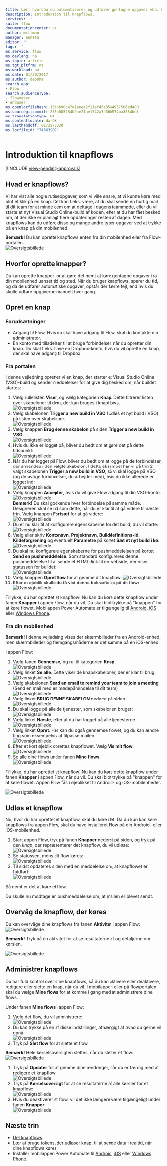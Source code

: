 ```yaml
---
title: Lær, hvordan du automatiserer og udfører gentagne opgaver vha. knapflows | Microsoft Docs
description: Introduktion til knapflows.
services: ''
suite: flow
documentationcenter: na
author: msftman
manager: anneta
editor: ''
tags: ''
ms.service: flow
ms.devlang: na
ms.topic: article
ms.tgt_pltfrm: na
ms.workload: na
ms.date: 01/30/2017
ms.author: deonhe
search.app:
- Flow
search.audienceType:
- flowmaker
- enduser
ms.openlocfilehash: 136bb90c47a1aeea2f11ef45e35a4957506ad488
ms.sourcegitcommit: 835b005284b9ae21ae1742a7d36b574ba3884bef
ms.translationtype: HT
ms.contentlocale: da-DK
ms.lasthandoff: 01/29/2020
ms.locfileid: "74363907"
---
```

# <a name="introducing-button-flows"></a>Introduktion til knapflows
[!INCLUDE [view-pending-approvals](includes/cc-rebrand.md)]
## <a name="what-are-button-flows"></a>Hvad er knapflows?
Vi har vist alle nogle rutineopgaver, som vi ville ønske, at vi kunne køre med blot et klik på en knap. Det kan f.eks. være, at du skal sende en hurtig mail til dit team for at minde dem om at deltage i dagens teammøde, eller du vil starte et nyt Visual Studio Online-build af koden, efter at du har fået besked om, at der ikke er planlagt flere opdateringer resten af dagen. Med knapflows kan du udføre disse og mange andre typer opgaver ved at trykke på en knap på din mobilenhed.

**Bemærk!** Du kan oprette knapflows enten fra din mobilenhed eller fra Flow-portalen.  
  ![Oversigtsbillede](./media/introduction-to-button-flows/buttons-montage.png)  

## <a name="why-create-buttons"></a>Hvorfor oprette knapper?
Du kan oprette knapper for at gøre det nemt at køre gentagne opgaver fra din mobilenhed uanset tid og sted. Når du bruger knapflows, sparer du tid, og da de udfører automatiske opgaver, opstår der færre fejl, end hvis du skulle udføre opgaverne manuelt hver gang.  

## <a name="create-a-button"></a>Opret en knap
### <a name="prerequisites"></a>Forudsætninger
* Adgang til Flow. Hvis du skal have adgang til Flow, skal du kontakte din administrator.
* En konto med tilladelser til at bruge forbindelser, når du opretter din knap. Du skal f.eks. have en Dropbox-konto, hvis du vil oprette en knap, der skal have adgang til Dropbox.

### <a name="from-the-portal"></a>Fra portalen
I denne vejledning opretter vi en knap, der starter et Visual Studio Online (VSO)-build og sender meddelelser for at give dig besked om, når buildet startes:  

1. Vælg rullelisten **Viser**, og vælg kategorien **Knap**. Dette filtrerer listen over skabeloner til dem, der kan bruges i knapflows.  
   ![Oversigtsbillede](./media/introduction-to-button-flows/create-button-1.png)   
2. Vælg skabelonen **Trigger a new build in VSO** (Udløs et nyt build i VSO) på listen over skabeloner.  
   ![Oversigtsbillede](./media/introduction-to-button-flows/create-button-2.png)  
3. Vælg knappen **Brug denne skabelon** på siden **Trigger a new build in VSO**.   
   ![Oversigtsbillede](./media/introduction-to-button-flows/create-button-3.png)  
4. Hvis du ikke er logget på, bliver du bedt om at gøre det på dette tidspunkt:  
   ![Oversigtsbillede](./media/introduction-to-button-flows/create-button-4.png)  
5. Når du har logget på Flow, bliver du bedt om at logge på de forbindelser, der anvendes i den valgte skabelon. I dette eksempel har vi på trin 2 valgt skabelonen **Trigger a new build in VSO**, så vi skal logge på VSO (og de øvrige forbindelser, du arbejder med), hvis du ikke allerede er logget ind:  
   ![Oversigtsbillede](./media/introduction-to-button-flows/create-button-pre-req-1.png)    
6. Vælg knappen **Acceptér**, hvis du vil give Flow adgang til din VSO-konto.  
   ![Oversigtsbillede](./media/introduction-to-button-flows/create-button-5.png)   
   **Bemærk!** Du skal godkende hver forbindelse på samme måde. Designeren skal se ud som dette, når du er klar til at gå videre til næste trin. Vælg knappen **Fortsæt** for at gå videre:  
   ![Oversigtsbillede](./media/introduction-to-button-flows/create-button-6.png)   
7. Du er nu klar til at konfigurere egenskaberne for det build, du vil starte:    
   ![Oversigtsbillede](./media/introduction-to-button-flows/create-button-7.png)  
8. Vælg eller skriv **Kontonavn**, **Projektnavn**, **Builddefinitions-id**, **Kildeforgrening** og eventuelt **Parametre** på kortet **Sæt et nyt build i kø**:    
   ![Oversigtsbillede](./media/introduction-to-button-flows/create-button-8.png)  
9. Du skal nu konfigurere egenskaberne for pushmeddelelsen på kortet **Send en pushmeddelelse**. Som standard konfigureres denne pushmeddelelse til at sende et HTML-link til en webside, der viser statussen for buildet:  
   ![Oversigtsbillede](./media/introduction-to-button-flows/create-button-9.png)  
10. Vælg knappen **Opret flow** for at gemme dit knapflow: ![Oversigtsbillede](./media/introduction-to-button-flows/create-button-10.png)  
11. Efter et øjeblik skulle du få vist denne bekræftelse på dit flow:  
    ![Oversigtsbillede](./media/introduction-to-button-flows/create-button-11.png)  

Tillykke, du har oprettet et knapflow! Nu kan du køre dette knapflow under fanen **Knapper** i appen Flow, når du vil. Du skal blot trykke på "knappen" for at køre flowet. Mobilappen Power Automate er tilgængelig til [Android](https://aka.ms/flowmobiledocsandroid), [iOS](https://aka.ms/flowmobiledocsios) eller [Windows Phone](https://aka.ms/flowmobilewindows).

### <a name="from-your-mobile-device"></a>Fra din mobilenhed
**Bemærk!** I denne vejledning vises der skærmbilleder fra en Android-enhed, men skærmbilleder og fremgangsmåderne er det samme på en iOS-enhed.

I appen Flow:

1. Vælg fanen **Gennemse**, og rul til kategorien **Knap**.  
   ![Oversigtsbillede](./media/introduction-to-button-flows/create-button-from-mobile-1.png)  
2. Vælg linket **Se alle**. Dette viser de knapskabeloner, der er klar til brug.     
   ![Oversigtsbillede](./media/introduction-to-button-flows/create-button-from-mobile-2.png)  
3. Vælg skabelonen **Send an email to remind your team to join a meeting** (Send en mail med en mødepåmindelse til dit team)    
   ![Oversigtsbillede](./media/introduction-to-button-flows/create-button-from-mobile-3.png)  
4. Vælg linket **BRUG DENNE SKABELON** nederst på siden.    
   ![Oversigtsbillede](./media/introduction-to-button-flows/create-button-from-mobile-4.png)  
5. Du skal logge på alle de tjenester, som skabelonen bruger:    
   ![Oversigtsbillede](./media/introduction-to-button-flows/create-button-from-mobile-5.png)  
6. Vælg linket **Næste**, efter at du har logget på alle tjenesterne.      
   ![Oversigtsbillede](./media/introduction-to-button-flows/create-button-from-mobile-6.png)  
7. Vælg linket **Opret**. Her kan du også gennemse flowet, og du kan ændre ting som eksempelvis at tilpasse mailen.        
   ![Oversigtsbillede](./media/introduction-to-button-flows/create-button-from-mobile-7.png)  
8. Efter et kort øjeblik oprettes knapflowet. Vælg **Vis mit flow**:   
   ![Oversigtsbillede](./media/introduction-to-button-flows/create-button-from-mobile-8.png)  
9. Se alle dine flows under fanen **Mine flows**.  
   ![Oversigtsbillede](./media/introduction-to-button-flows/create-button-from-mobile-9.png)  

Tillykke, du har oprettet et knapflow! Nu kan du køre dette knapflow under fanen **Knapper** i appen Flow, når du vil. Du skal blot trykke på "knappen" for at køre flowet. Appen Flow fås i øjeblikket til Android- og iOS-mobilenheder.  

![Oversigtsbillede](./media/introduction-to-button-flows/create-button-from-mobile-10.png)  

## <a name="trigger-a-button-flow"></a>Udløs et knapflow
Nu, hvor du har oprettet et knapflow, skal du køre det. Da du kun kan køre knapflows fra appen Flow, skal du have installeret Flow på din Android- eller iOS-mobilenhed.  

1. Start appen Flow, tryk på fanen **Knapper** nederst på siden, og tryk på den *knap*, der repræsenterer det knapflow, du vil udløse:  
   ![Oversigtsbillede](./media/introduction-to-button-flows/trigger-button-1.png)   
2. Se statussen, mens dit flow køres:  
   ![Oversigtsbillede](./media/introduction-to-button-flows/trigger-button-2.png)   
3. Til sidst opdateres siden med en meddelelse om, at knapflowet er fuldført:  
   ![Oversigtsbillede](./media/introduction-to-button-flows/trigger-button-3.png)   

Så nemt er det at køre et flow. 

Du skulle nu modtage en pushmeddelelse om, at mailen er blevet sendt.  

## <a name="monitor-your-button-flow-runs"></a>Overvåg de knapflow, der køres
Du kan overvåge dine knapflows fra fanen **Aktivitet** i appen Flow:   
![Oversigtsbillede](./media/introduction-to-button-flows/create-button-from-mobile-13.png)  

**Bemærk!** Tryk på en aktivitet for at se resultaterne af og detaljerne om kørslen.  

![Oversigtsbillede](./media/introduction-to-button-flows/activity-details-1.png)  

## <a name="manage-button-flows"></a>Administrer knapflows
Du har fuld kontrol over dine knapflows, så du kan aktivere eller deaktivere, redigere eller slette en knap, når du vil. I mobilappen eller på flowportalen skal du vælge **Mine flows** for at komme i gang med at administrere dine flows.    

Under fanen **Mine flows** i appen Flow:

1. Vælg det flow, du vil administrere:    
   ![Oversigtsbillede](./media/introduction-to-button-flows/trigger-button-4.png)   
2. Du kan trykke på en af disse indstillinger, afhængigt af hvad du gerne vil opnå:    
   ![Oversigtsbillede](./media/introduction-to-button-flows/manage-flow-1.png)  
3. Tryk på **Slet flow** for at slette et flow.  

**Bemærk!** Hele kørselsoversigten slettes, når du sletter et flow:   
![Oversigtsbillede](./media/introduction-to-button-flows/manage-flow-2.png)   

1. Tryk på **Opdater** for at gemme dine ændringer, når du er færdig med at redigere et knapflow:   
   ![Oversigtsbillede](./media/introduction-to-button-flows/manage-flow-3.png)   
2. Tryk på **Kørselsoversigt** for at se resultaterne af alle kørsler for et knapflow:    
   ![Oversigtsbillede](./media/introduction-to-button-flows/manage-flow-4.png)  
3. Hvis du deaktiverer et flow, vil det ikke længere være tilgængeligt under fanen **Knapper**:    
   ![Oversigtsbillede](./media/introduction-to-button-flows/manage-flow-5.png)  

## <a name="next-steps"></a>Næste trin
* [Del knapflows](share-buttons.md).
* Lær at bruge [tokens, der udløser knap](introduction-to-button-trigger-tokens.md), til at sende data i realtid, når dine knapflows køres
* Installér mobilappen Power Automate til [Android](https://aka.ms/flowmobiledocsandroid), [iOS](https://aka.ms/flowmobiledocsios) eller [Windows Phone](https://aka.ms/flowmobilewindows).

